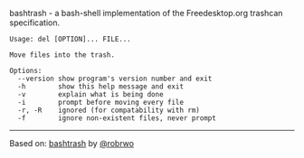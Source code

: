 bashtrash - a bash-shell implementation of the Freedesktop.org
            trashcan specification.

```
Usage: del [OPTION]... FILE...

Move files into the trash.

Options:
  --version	show program's version number and exit
  -h		show this help message and exit
  -v		explain what is being done
  -i		prompt before moving every file
  -r, -R	ignored (for compatability with rm)
  -f		ignore non-existent files, never prompt
```

---

Based on: [bashtrash](https://github.com/robrwo/bashtrash) by [@robrwo](https://github.com/robrwo)
